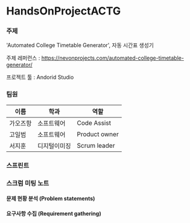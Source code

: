 # HandsOnProjectACTG

### 주제
'Automated College Timetable Generator', 자동 시간표 생성기

주제 레퍼런스 : https://nevonprojects.com/automated-college-timetable-generator/

프로젝트 툴 : Andorid Studio

### 팀원
|이름|학과|역할|
|------|---|----|
|가오즈항|소프트웨어|Code Assist|
|고일범|소프트웨어|Product owner|
|서지훈|디지털이미징|Scrum leader|

### 스프린트
 
 
### 스크럼 미팅 노트


#### 문제 현황 분석 (Problem statements)


#### 요구사항 수집 (Requirement gathering)

